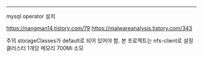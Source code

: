 ---
mysql operator 설치

https://nangman14.tistory.com/79
https://malwareanalysis.tistory.com/343


주의
storageClasses가 default로 되어 있어야 함. 본 프로젝트는 nfs-client로 설정
클러스터 1개당 메모리 700Mi 소모
